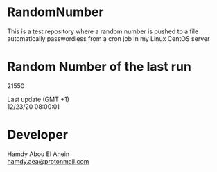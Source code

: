 # RandomNumber    
This is a test repository where a random number is pushed to a file automatically passwordless from a cron job in my Linux CentOS server    
# Random Number of the last run   
21550
      
Last update (GMT +1)    
12/23/20 08:00:01
# Developer    
Hamdy Abou El Anein   
hamdy.aea@protonmail.com
